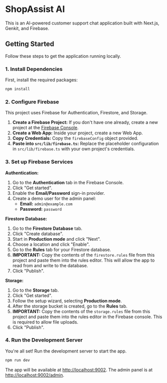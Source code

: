 
# ShopAssist AI

This is an AI-powered customer support chat application built with Next.js, Genkit, and Firebase.

## Getting Started

Follow these steps to get the application running locally.

### 1. Install Dependencies

First, install the required packages:

```bash
npm install
```

### 2. Configure Firebase

This project uses Firebase for Authentication, Firestore, and Storage.

1.  **Create a Firebase Project:** If you don't have one already, create a new project at the [Firebase Console](https://console.firebase.google.com/).
2.  **Create a Web App:** Inside your project, create a new Web App.
3.  **Copy Credentials:** Copy the `firebaseConfig` object provided.
4.  **Paste into `src/lib/firebase.ts`:** Replace the placeholder configuration in `src/lib/firebase.ts` with your own project's credentials.

### 3. Set up Firebase Services

**Authentication:**

1.  Go to the **Authentication** tab in the Firebase Console.
2.  Click "Get started".
3.  Enable the **Email/Password** sign-in provider.
4.  Create a demo user for the admin panel:
    *   **Email:** `admin@example.com`
    *   **Password:** `password`

**Firestore Database:**

1.  Go to the **Firestore Database** tab.
2.  Click "Create database".
3.  Start in **Production mode** and click "Next".
4.  Choose a location and click "Enable".
5.  Go to the **Rules** tab for your Firestore database.
6.  **IMPORTANT:** Copy the contents of the `firestore.rules` file from this project and paste them into the rules editor. This will allow the app to read from and write to the database.
7.  Click "Publish".

**Storage:**

1.  Go to the **Storage** tab.
2.  Click "Get started".
3.  Follow the setup wizard, selecting **Production mode**.
4.  After the storage bucket is created, go to the **Rules** tab.
5.  **IMPORTANT:** Copy the contents of the `storage.rules` file from this project and paste them into the rules editor in the Firebase console. This is required to allow file uploads.
6.  Click "Publish".

### 4. Run the Development Server

You're all set! Run the development server to start the app.

```bash
npm run dev
```

The app will be available at [http://localhost:9002](http://localhost:9002).
The admin panel is at [http://localhost:9002/admin](http://localhost:9002/admin).

